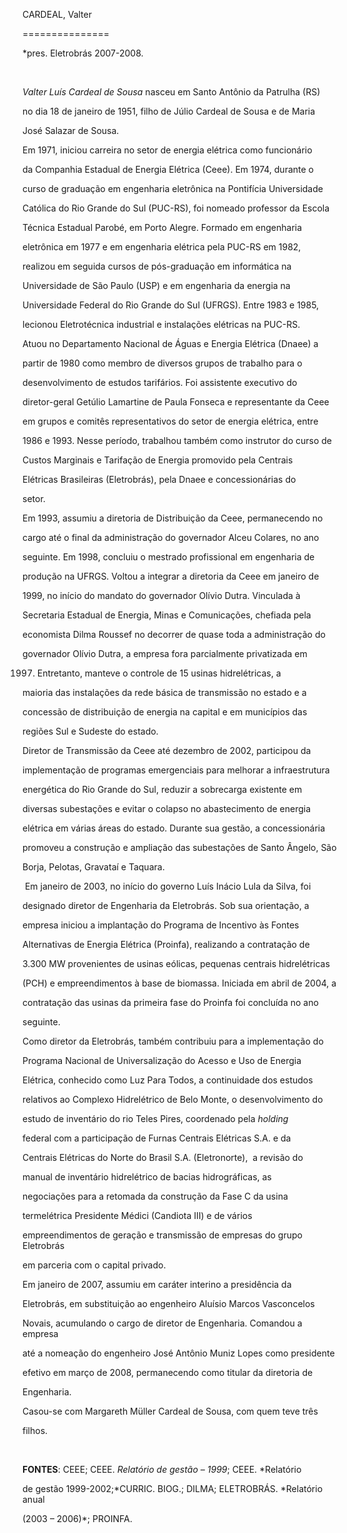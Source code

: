 CARDEAL, Valter

===============



\*pres. Eletrobrás 2007-2008.



 



*Valter Luís Cardeal de Sousa* nasceu em Santo Antônio da Patrulha (RS)

no dia 18 de janeiro de 1951, filho de Júlio Cardeal de Sousa e de Maria

José Salazar de Sousa.



Em 1971, iniciou carreira no setor de energia elétrica como funcionário

da Companhia Estadual de Energia Elétrica (Ceee). Em 1974, durante o

curso de graduação em engenharia eletrônica na Pontifícia Universidade

Católica do Rio Grande do Sul (PUC-RS), foi nomeado professor da Escola

Técnica Estadual Parobé, em Porto Alegre. Formado em engenharia

eletrônica em 1977 e em engenharia elétrica pela PUC-RS em 1982,

realizou em seguida cursos de pós-graduação em informática na

Universidade de São Paulo (USP) e em engenharia da energia na

Universidade Federal do Rio Grande do Sul (UFRGS). Entre 1983 e 1985,

lecionou Eletrotécnica industrial e instalações elétricas na PUC-RS.



Atuou no Departamento Nacional de Águas e Energia Elétrica (Dnaee) a

partir de 1980 como membro de diversos grupos de trabalho para o

desenvolvimento de estudos tarifários. Foi assistente executivo do

diretor-geral Getúlio Lamartine de Paula Fonseca e representante da Ceee

em grupos e comitês representativos do setor de energia elétrica, entre

1986 e 1993. Nesse período, trabalhou também como instrutor do curso de

Custos Marginais e Tarifação de Energia promovido pela Centrais

Elétricas Brasileiras (Eletrobrás), pela Dnaee e concessionárias do

setor.



Em 1993, assumiu a diretoria de Distribuição da Ceee, permanecendo no

cargo até o final da administração do governador Alceu Colares, no ano

seguinte. Em 1998, concluiu o mestrado profissional em engenharia de

produção na UFRGS. Voltou a integrar a diretoria da Ceee em janeiro de

1999, no início do mandato do governador Olívio Dutra. Vinculada à

Secretaria Estadual de Energia, Minas e Comunicações, chefiada pela

economista Dilma Roussef no decorrer de quase toda a administração do

governador Olívio Dutra, a empresa fora parcialmente privatizada em

1997. Entretanto, manteve o controle de 15 usinas hidrelétricas, a

maioria das instalações da rede básica de transmissão no estado e a

concessão de distribuição de energia na capital e em municípios das

regiões Sul e Sudeste do estado.



Diretor de Transmissão da Ceee até dezembro de 2002, participou da

implementação de programas emergenciais para melhorar a infraestrutura

energética do Rio Grande do Sul, reduzir a sobrecarga existente em

diversas subestações e evitar o colapso no abastecimento de energia

elétrica em várias áreas do estado. Durante sua gestão, a concessionária

promoveu a construção e ampliação das subestações de Santo Ângelo, São

Borja, Pelotas, Gravataí e Taquara.



 Em janeiro de 2003, no início do governo Luís Inácio Lula da Silva, foi

designado diretor de Engenharia da Eletrobrás. Sob sua orientação, a

empresa iniciou a implantação do Programa de Incentivo às Fontes

Alternativas de Energia Elétrica (Proinfa), realizando a contratação de

3.300 MW provenientes de usinas eólicas, pequenas centrais hidrelétricas

(PCH) e empreendimentos à base de biomassa. Iniciada em abril de 2004, a

contratação das usinas da primeira fase do Proinfa foi concluída no ano

seguinte.



Como diretor da Eletrobrás, também contribuiu para a implementação do

Programa Nacional de Universalização do Acesso e Uso de Energia

Elétrica, conhecido como Luz Para Todos, a continuidade dos estudos

relativos ao Complexo Hidrelétrico de Belo Monte, o desenvolvimento do

estudo de inventário do rio Teles Pires, coordenado pela *holding*

federal com a participação de Furnas Centrais Elétricas S.A. e da

Centrais Elétricas do Norte do Brasil S.A. (Eletronorte),  a revisão do

manual de inventário hidrelétrico de bacias hidrográficas, as

negociações para a retomada da construção da Fase C da usina

termelétrica Presidente Médici (Candiota III) e de vários

empreendimentos de geração e transmissão de empresas do grupo Eletrobrás

em parceria com o capital privado.



Em janeiro de 2007, assumiu em caráter interino a presidência da

Eletrobrás, em substituição ao engenheiro Aluísio Marcos Vasconcelos

Novais, acumulando o cargo de diretor de Engenharia. Comandou a empresa

até a nomeação do engenheiro José Antônio Muniz Lopes como presidente

efetivo em março de 2008, permanecendo como titular da diretoria de

Engenharia.



Casou-se com Margareth Müller Cardeal de Sousa, com quem teve três

filhos.



 



**FONTES**: CEEE; CEEE. *Relatório de gestão – 1999*; CEEE. *Relatório

de gestão 1999-2002;*CURRIC. BIOG.; DILMA; ELETROBRÁS. *Relatório anual

(2003 – 2006)*; PROINFA.

